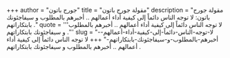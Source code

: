 +++
author = "جورج باتون"
title = "مقولة جورج باتون"
description = "مقولة جورج باتون: لا توجه الناس دائماً إلى كيفية أداء أعمالهم .. أخبرهم بالمطلوب و سيفاجئونك بابتكاراتهم ."
quote = '''لا توجه الناس دائماً إلى كيفية أداء أعمالهم .. أخبرهم بالمطلوب و سيفاجئونك بابتكاراتهم .''' 
slug = "لا-توجه-الناس-دائماً-إلى-كيفية-أداء-أعمالهم--أخبرهم-بالمطلوب-و-سيفاجئونك-بابتكاراتهم-"
+++
لا توجه الناس دائماً إلى كيفية أداء أعمالهم .. أخبرهم بالمطلوب و سيفاجئونك بابتكاراتهم .
